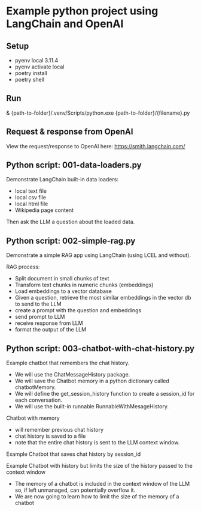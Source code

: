# Example python project using LangChain and OpenAI 

## Setup
- pyenv local 3.11.4
- pyenv activate local
- poetry install
- poetry shell

## Run
 & {path-to-folder}/.venv/Scripts/python.exe {path-to-folder}/{filename}.py

## Request & response from OpenAI
View the request/response to OpenAI here: https://smith.langchain.com/

## Python script: 001-data-loaders.py
Demonstrate LangChain built-in data loaders:
- local text file
- local csv file
- local html file
- Wikipedia page content

Then ask the LLM a question about the loaded data.

## Python script: 002-simple-rag.py
Demonstrate a simple RAG app using LangChain (using LCEL and without). 

RAG process:
- Split document in small chunks of text
- Transform text chunks in numeric chunks (embeddings)
- Load embeddings to a vector database
- Given a question, retrieve the most similar embeddings in the vector db to send to the LLM 
- create a prompt with the question and embeddings
- send prompt to LLM
- receive response from LLM
- format the output of the LLM

## Python script: 003-chatbot-with-chat-history.py
Example chatbot that remembers the chat history. 
- We will use the ChatMessageHistory package.
- We will save the Chatbot memory in a python dictionary called chatbotMemory.
- We will define the get_session_history function to create a session_id for each conversation.
- We will use the built-in runnable RunnableWithMesageHistory.

Chatbot with memory
 - will remember previous chat history
 - chat history is saved to a file
 - note that the entire chat history is sent to the LLM context window.

Example Chatbot that saves chat history by session_id

Example Chatbot with history but limits the size of the history passed to the context window
 - The memory of a chatbot is included in the context window of the LLM so, if left unmanaged, can potentially overflow it.
 - We are now going to learn how to limit the size of the memory of a chatbot








